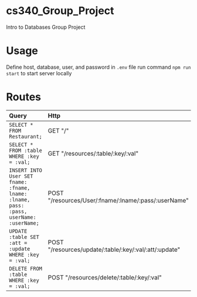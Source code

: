 # cs340\_Group\_Project
Intro to Databases Group Project

# Usage
Define host, database, user, and password in `.env` file
run command `npm run start` to start server locally


# Routes

|	Query																												|	Http																		|
|	:----																												|	:---																		|
|	`SELECT * FROM Restaurant;`																				|	GET	"/"																|
|	`SELECT * FROM :table WHERE :key = :val;`																|	GET	"/resources/:table/:key/:val"								|
|	`INSERT INTO User SET fname: :fname, lname: :lname, pass: :pass, userName: :userName;`	|	POST	"/resources/User/:fname/:lname/:pass/:userName"		|
|	`UPDATE :table SET :att = :update WHERE :key = :val;`												|	POST	"/resources/update/:table/:key/:val/:att/:update"	|
|	`DELETE FROM :table WHERE :key = :val;`																|	POST	"/resources/delete/:table/:key/:val"					|

